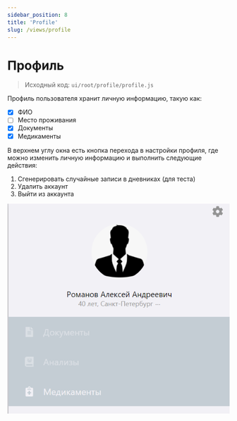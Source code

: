 ```yaml
---
sidebar_position: 8
title: 'Profile'
slug: /views/profile
---
```


# Профиль

> Исходный код: `ui/root/profile/profile.js`  

Профиль пользователя хранит личную информацию, такую как: 

- [x] ФИО  
- [ ] Место проживания  
- [x] Документы  
- [x] Медикаменты  

В верхнем углу окна есть кнопка перехода в настройки профиля, где можно изменить личную информацию и выполнить следующие действия:

1. Сгенерировать случайные записи в дневниках (для теста)
2. Удалить аккаунт
3. Выйти из аккаунта

<div align="center"><img type="imgscreen" src="../../../../static/img/presentation/profile/profile.png"/></div>